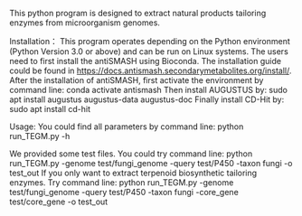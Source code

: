 This python program is designed to extract natural products tailoring enzymes from microorganism genomes.

Installation：
This program operates depending on the Python environment (Python Version 3.0 or above) and can be run on Linux systems.
The users need to first install the antiSMASH using Bioconda. The installation guide could be found in https://docs.antismash.secondarymetabolites.org/install/.
After the installation of antiSMASH, first activate the environment by command line:
conda activate antismash
Then install AUGUSTUS by:
sudo apt install augustus augustus-data augustus-doc
Finally install CD-Hit by:
sudo apt install cd-hit

Usage:
You could find all parameters by command line:
python run_TEGM.py -h

We provided some test files. You could try command line:
python run_TEGM.py -genome test/fungi_genome -query test/P450 -taxon fungi -o test_out
If you only want to extract terpenoid biosynthetic tailoring enzymes. Try command line:
python run_TEGM.py -genome test/fungi_genome -query test/P450 -taxon fungi -core_gene test/core_gene -o test_out
